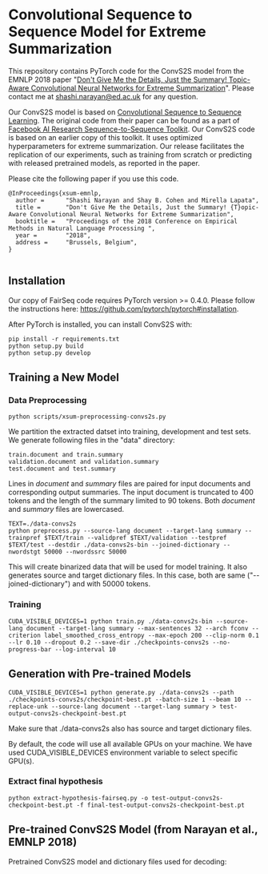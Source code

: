 # Convolutional Sequence to Sequence Model for Extreme Summarization

This repository contains PyTorch code for the ConvS2S model from the EMNLP 2018 paper "[Don't Give Me the Details, Just the Summary! Topic-Aware Convolutional Neural Networks for Extreme Summarization](https://arxiv.org/abs/1808.08745)". Please contact me at shashi.narayan@ed.ac.uk for any question.

Our ConvS2S model is based on [Convolutional Sequence to Sequence Learning](https://arxiv.org/abs/1705.03122). The original code from their paper can be found as a part of [Facebook AI Research Sequence-to-Sequence Toolkit](https://github.com/pytorch/fairseq). Our ConvS2S code is based on an earlier copy of this toolkit. It uses optimized hyperparameters for extreme summarization. Our release facilitates the replication of our experiments, such as training from scratch or predicting with released pretrained models, as reported in the paper.

Please cite the following paper if you use this code.

```
@InProceedings{xsum-emnlp,
  author =      "Shashi Narayan and Shay B. Cohen and Mirella Lapata",
  title =       "Don't Give Me the Details, Just the Summary! {T}opic-Aware Convolutional Neural Networks for Extreme Summarization",
  booktitle =   "Proceedings of the 2018 Conference on Empirical Methods in Natural Language Processing ",
  year =        "2018",
  address =     "Brussels, Belgium",
}
	
```

## Installation

Our copy of FairSeq code requires PyTorch version >= 0.4.0. Please follow the instructions here: https://github.com/pytorch/pytorch#installation.

After PyTorch is installed, you can install ConvS2S with:
```
pip install -r requirements.txt
python setup.py build
python setup.py develop
```

## Training a New Model

### Data Preprocessing

```
python scripts/xsum-preprocessing-convs2s.py
```

We partition the extracted datset into training, development and test sets. We generate following files in the "data" directory: 
``` 
train.document and train.summary
validation.document and validation.summary
test.document and test.summary
```

Lines in *document* and *summary* files are paired for input documents and corresponding output summaries. The input document is truncated to 400 tokens and the length of the summary limited to 90 tokens. Both *document* and *summary* files are lowercased. 

```
TEXT=./data-convs2s
python preprocess.py --source-lang document --target-lang summary --trainpref $TEXT/train --validpref $TEXT/validation --testpref $TEXT/test --destdir ./data-convs2s-bin --joined-dictionary --nwordstgt 50000 --nwordssrc 50000
```

This will create binarized data that will be used for model training. It also generates source and target dictionary files. In this case, both are same ("--joined-dictionary") and with 50000 tokens. 

### Training

```
CUDA_VISIBLE_DEVICES=1 python train.py ./data-convs2s-bin --source-lang document --target-lang summary --max-sentences 32 --arch fconv --criterion label_smoothed_cross_entropy --max-epoch 200 --clip-norm 0.1 --lr 0.10 --dropout 0.2 --save-dir ./checkpoints-convs2s --no-progress-bar --log-interval 10
```

## Generation with Pre-trained Models

```
CUDA_VISIBLE_DEVICES=1 python generate.py ./data-convs2s --path ./checkpoints-convs2s/checkpoint-best.pt --batch-size 1 --beam 10 --replace-unk --source-lang document --target-lang summary > test-output-convs2s-checkpoint-best.pt
```

Make sure that ./data-convs2s also has source and target dictionary files.

By default, the code will use all available GPUs on your machine. We have used CUDA_VISIBLE_DEVICES environment variable to select specific GPU(s).

### Extract final hypothesis

```
python extract-hypothesis-fairseq.py -o test-output-convs2s-checkpoint-best.pt -f final-test-output-convs2s-checkpoint-best.pt
```

## Pre-trained ConvS2S Model (from Narayan et al., EMNLP 2018)

Pretrained ConvS2S model and dictionary files used for decoding:  
